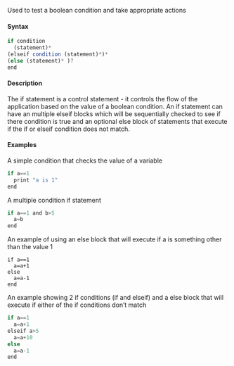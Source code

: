 Used to test a boolean condition and take appropriate actions

#### Syntax
```js
if condition
  (statement)* 
(elseif condition (statement)*)* 
(else (statement)* )?
end
```
#### Description

The if statement is a control statement - it controls the flow of the application based on the value of a boolean condition. An if statement can have an multiple elseif blocks which will be sequentially checked to see if there condition is true and an optional else block of statements that execute if the if or elseif condition does not match.

#### Examples

A simple condition that checks the value of a variable
```js
if a==1
  print "a is 1"
end
```
A multiple condition if statement
```js
if a==1 and b>5
  a=b
end
```
An example of using an else block that will execute if a is something other than the value 1
```JS
if a==1
  a=a+1
else
  a=a-1
end
```
An example showing 2 if conditions (if and elseif) and a else block that will execute if either of the if conditions don’t match
```js
if a==1
  a=a+1
elseif a>5
  a=a+10
else
  a=a-1
end
```
